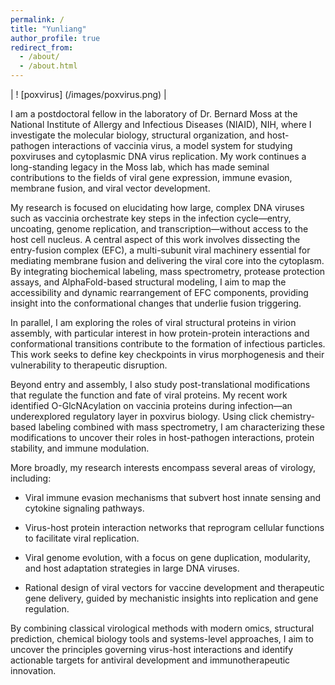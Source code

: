 ```yaml
---
permalink: /
title: "Yunliang"
author_profile: true
redirect_from: 
  - /about/
  - /about.html
---
```


| ! [poxvirus] (/images/poxvirus.png) |

I am a postdoctoral fellow in the laboratory of Dr. Bernard Moss at the National Institute of Allergy and Infectious Diseases (NIAID), NIH, where I investigate the molecular biology, structural organization, and host-pathogen interactions of vaccinia virus, a model system for studying poxviruses and cytoplasmic DNA virus replication. My work continues a long-standing legacy in the Moss lab, which has made seminal contributions to the fields of viral gene expression, immune evasion, membrane fusion, and viral vector development.

My research is focused on elucidating how large, complex DNA viruses such as vaccinia orchestrate key steps in the infection cycle—entry, uncoating, genome replication, and transcription—without access to the host cell nucleus. A central aspect of this work involves dissecting the entry-fusion complex (EFC), a multi-subunit viral machinery essential for mediating membrane fusion and delivering the viral core into the cytoplasm. By integrating biochemical labeling, mass spectrometry, protease protection assays, and AlphaFold-based structural modeling, I aim to map the accessibility and dynamic rearrangement of EFC components, providing insight into the conformational changes that underlie fusion triggering.

In parallel, I am exploring the roles of viral structural proteins in virion assembly, with particular interest in how protein-protein interactions and conformational transitions contribute to the formation of infectious particles. This work seeks to define key checkpoints in virus morphogenesis and their vulnerability to therapeutic disruption.

Beyond entry and assembly, I also study post-translational modifications that regulate the function and fate of viral proteins. My recent work identified O-GlcNAcylation on vaccinia proteins during infection—an underexplored regulatory layer in poxvirus biology. Using click chemistry-based labeling combined with mass spectrometry, I am characterizing these modifications to uncover their roles in host-pathogen interactions, protein stability, and immune modulation.

More broadly, my research interests encompass several areas of virology, including:

* Viral immune evasion mechanisms that subvert host innate sensing and cytokine signaling pathways.

* Virus-host protein interaction networks that reprogram cellular functions to facilitate viral replication.

* Viral genome evolution, with a focus on gene duplication, modularity, and host adaptation strategies in large DNA viruses.

* Rational design of viral vectors for vaccine development and therapeutic gene delivery, guided by mechanistic insights into replication and gene regulation.

By combining classical virological methods with modern omics, structural prediction, chemical biology tools and systems-level approaches, I aim to uncover the principles governing virus-host interactions and identify actionable targets for antiviral development and immunotherapeutic innovation.



